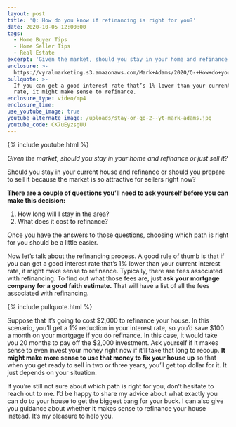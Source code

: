 ```yaml
---
layout: post
title: 'Q: How do you know if refinancing is right for you?'
date: 2020-10-05 12:00:00
tags:
  - Home Buyer Tips
  - Home Seller Tips
  - Real Estate
excerpt: 'Given the market, should you stay in your home and refinance or just sell it?'
enclosure: >-
  https://vyralmarketing.s3.amazonaws.com/Mark+Adams/2020/Q-+How+do+you+know+if+refinancing+is+right+for+you_.mp4
pullquote: >-
  If you can get a good interest rate that’s 1% lower than your current interest
  rate, it might make sense to refinance.
enclosure_type: video/mp4
enclosure_time:
use_youtube_image: true
youtube_alternate_image: /uploads/stay-or-go-2--yt-mark-adams.jpg
youtube_code: CK7uEyzsgUU
---
```

{% include youtube.html %}

*Given the market, should you stay in your home and refinance or just sell it?*

Should you stay in your current house and refinance or should you prepare to sell it because the market is so attractive for sellers right now?&nbsp;

**There are a couple of questions you’ll need to ask yourself before you can make this decision:**

1. How long will I stay in the area?&nbsp;
2. What does it cost to refinance?

Once you have the answers to those questions, choosing which path is right for you should be a little easier.

Now let’s talk about the refinancing process. A good rule of thumb is that if you can get a good interest rate that’s 1% lower than your current interest rate, it might make sense to refinance. Typically, there are fees associated with refinancing. To find out what those fees are, just **ask your mortgage company for a good faith estimate.** That will have a list of all the fees associated with refinancing.

{% include pullquote.html %}

Suppose that it’s going to cost $2,000 to refinance your house. In this scenario, you’ll get a 1% reduction in your interest rate, so you’d save $100 a month on your mortgage if you do refinance. In this case, it would take you 20 months to pay off the $2,000 investment. Ask yourself if it makes sense to even invest your money right now if it’ll take that long to recoup. **It might make more sense to use that money to fix your house up** so that when you get ready to sell in two or three years, you’ll get top dollar for it. It just depends on your situation.

If you’re still not sure about which path is right for you, don’t hesitate to reach out to me. I’d be happy to share my advice about what exactly you can do to your house to get the biggest bang for your buck. I can also give you guidance about whether it makes sense to refinance your house instead. It’s my pleasure to help you.
